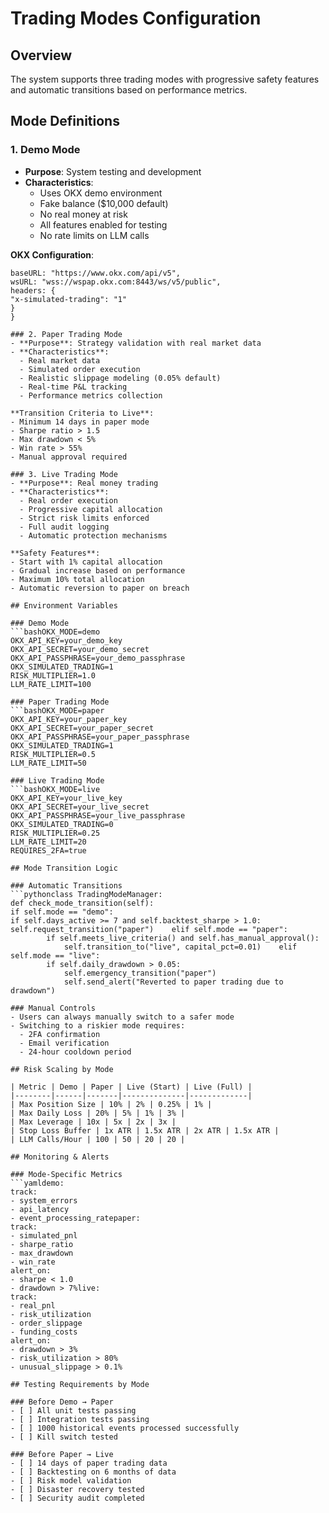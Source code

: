 # Trading Modes Configuration

## Overview
The system supports three trading modes with progressive safety features and automatic transitions based on performance metrics.

## Mode Definitions

### 1. Demo Mode
- **Purpose**: System testing and development
- **Characteristics**:
  - Uses OKX demo environment
  - Fake balance ($10,000 default)
  - No real money at risk
  - All features enabled for testing
  - No rate limits on LLM calls

**OKX Configuration**:
```javascript{
baseURL: "https://www.okx.com/api/v5",
wsURL: "wss://wspap.okx.com:8443/ws/v5/public",
headers: {
"x-simulated-trading": "1"
}
}

### 2. Paper Trading Mode
- **Purpose**: Strategy validation with real market data
- **Characteristics**:
  - Real market data
  - Simulated order execution
  - Realistic slippage modeling (0.05% default)
  - Real-time P&L tracking
  - Performance metrics collection

**Transition Criteria to Live**:
- Minimum 14 days in paper mode
- Sharpe ratio > 1.5
- Max drawdown < 5%
- Win rate > 55%
- Manual approval required

### 3. Live Trading Mode
- **Purpose**: Real money trading
- **Characteristics**:
  - Real order execution
  - Progressive capital allocation
  - Strict risk limits enforced
  - Full audit logging
  - Automatic protection mechanisms

**Safety Features**:
- Start with 1% capital allocation
- Gradual increase based on performance
- Maximum 10% total allocation
- Automatic reversion to paper on breach

## Environment Variables

### Demo Mode
```bashOKX_MODE=demo
OKX_API_KEY=your_demo_key
OKX_API_SECRET=your_demo_secret
OKX_API_PASSPHRASE=your_demo_passphrase
OKX_SIMULATED_TRADING=1
RISK_MULTIPLIER=1.0
LLM_RATE_LIMIT=100

### Paper Trading Mode
```bashOKX_MODE=paper
OKX_API_KEY=your_paper_key
OKX_API_SECRET=your_paper_secret
OKX_API_PASSPHRASE=your_paper_passphrase
OKX_SIMULATED_TRADING=1
RISK_MULTIPLIER=0.5
LLM_RATE_LIMIT=50

### Live Trading Mode
```bashOKX_MODE=live
OKX_API_KEY=your_live_key
OKX_API_SECRET=your_live_secret
OKX_API_PASSPHRASE=your_live_passphrase
OKX_SIMULATED_TRADING=0
RISK_MULTIPLIER=0.25
LLM_RATE_LIMIT=20
REQUIRES_2FA=true

## Mode Transition Logic

### Automatic Transitions
```pythonclass TradingModeManager:
def check_mode_transition(self):
if self.mode == "demo":
if self.days_active >= 7 and self.backtest_sharpe > 1.0:
self.request_transition("paper")    elif self.mode == "paper":
        if self.meets_live_criteria() and self.has_manual_approval():
            self.transition_to("live", capital_pct=0.01)    elif self.mode == "live":
        if self.daily_drawdown > 0.05:
            self.emergency_transition("paper")
            self.send_alert("Reverted to paper trading due to drawdown")

### Manual Controls
- Users can always manually switch to a safer mode
- Switching to a riskier mode requires:
  - 2FA confirmation
  - Email verification
  - 24-hour cooldown period

## Risk Scaling by Mode

| Metric | Demo | Paper | Live (Start) | Live (Full) |
|--------|------|-------|--------------|-------------|
| Max Position Size | 10% | 2% | 0.25% | 1% |
| Max Daily Loss | 20% | 5% | 1% | 3% |
| Max Leverage | 10x | 5x | 2x | 3x |
| Stop Loss Buffer | 1x ATR | 1.5x ATR | 2x ATR | 1.5x ATR |
| LLM Calls/Hour | 100 | 50 | 20 | 20 |

## Monitoring & Alerts

### Mode-Specific Metrics
```yamldemo:
track:
- system_errors
- api_latency
- event_processing_ratepaper:
track:
- simulated_pnl
- sharpe_ratio
- max_drawdown
- win_rate
alert_on:
- sharpe < 1.0
- drawdown > 7%live:
track:
- real_pnl
- risk_utilization
- order_slippage
- funding_costs
alert_on:
- drawdown > 3%
- risk_utilization > 80%
- unusual_slippage > 0.1%

## Testing Requirements by Mode

### Before Demo → Paper
- [ ] All unit tests passing
- [ ] Integration tests passing  
- [ ] 1000 historical events processed successfully
- [ ] Kill switch tested

### Before Paper → Live
- [ ] 14 days of paper trading data
- [ ] Backtesting on 6 months of data
- [ ] Risk model validation
- [ ] Disaster recovery tested
- [ ] Security audit completed
